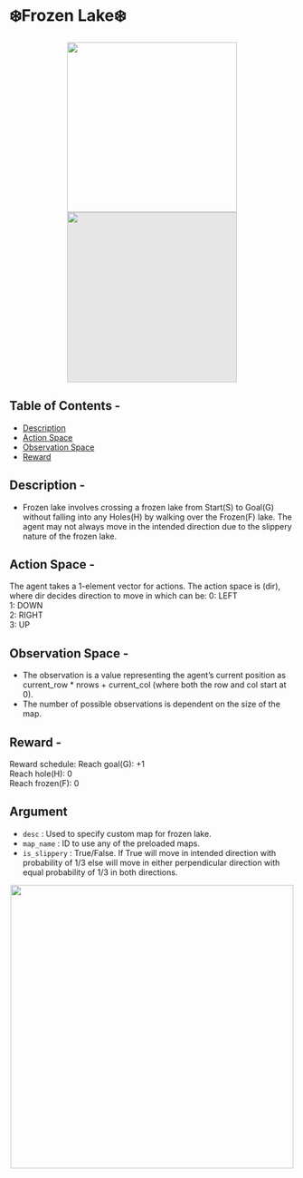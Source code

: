 # ❄️Frozen Lake❄️
<p align="center">
<img src="https://i.imgur.com/4ko049P.png" width="300" height="300">
<img style="display: block;-webkit-user-select: none;margin: auto;background-color: hsl(0, 0%, 90%);" src="https://www.gymlibrary.dev/_images/frozen_lake.gif" width="300" height="300">
</p>

## Table of Contents -
- [Description](#description)
- [Action Space](#action-space)
- [Observation Space](#observation-space)
- [Reward](#reward)

## Description -
* Frozen lake involves crossing a frozen lake from Start(S) to Goal(G) without falling into any Holes(H) by walking over the Frozen(F) lake. The agent may not always move in the intended direction due to the slippery nature of the frozen lake.

## Action Space -
The agent takes a 1-element vector for actions. The action space is (dir), where dir decides direction to move in which can be:
0: LEFT <br />
1: DOWN <br />
2: RIGHT <br />
3: UP <br />

## Observation Space -
* The observation is a value representing the agent’s current position as current_row * nrows + current_col (where both the row and col start at 0).
* The number of possible observations is dependent on the size of the map.

## Reward -
Reward schedule:
Reach goal(G): +1 <br />
Reach hole(H): 0 <br />
Reach frozen(F): 0 <br />

## Argument
* ```desc``` : Used to specify custom map for frozen lake.
* ```map_name``` : ID to use any of the preloaded maps.
* ```is_slippery``` : True/False. If True will move in intended direction with probability of 1/3 else will move in either perpendicular direction with equal probability of 1/3 in both directions.

<p align="center">
<img src="https://i.imgur.com/84VkBoh.gif" width="500" height="500" align="Center">
</p>
